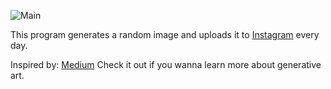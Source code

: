 ![Main](https://github.com/dd8888/generative-art-go/workflows/Main/badge.svg)

This program generates a random image and uploads it to [Instagram](https://instagram.com/_codeart/) every day.

Inspired by: [Medium](https://medium.com/@gianluca.guarini/writing-a-generative-contemporary-art-bot-for-instagram-7caa57d6514)
Check it out if you wanna learn more about generative art.

